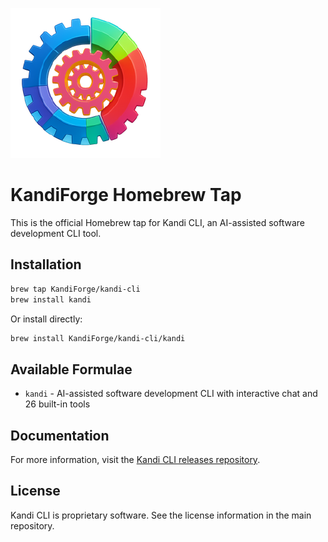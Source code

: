 ![Kandi CLI Logo](kandi-icon.png)

# KandiForge Homebrew Tap

This is the official Homebrew tap for Kandi CLI, an AI-assisted software development CLI tool.

## Installation

```bash
brew tap KandiForge/kandi-cli
brew install kandi
```

Or install directly:

```bash
brew install KandiForge/kandi-cli/kandi
```

## Available Formulae

- `kandi` - AI-assisted software development CLI with interactive chat and 26 built-in tools

## Documentation

For more information, visit the [Kandi CLI releases repository](https://github.com/KandiForge/kandi-cli-releases).

## License

Kandi CLI is proprietary software. See the license information in the main repository.
